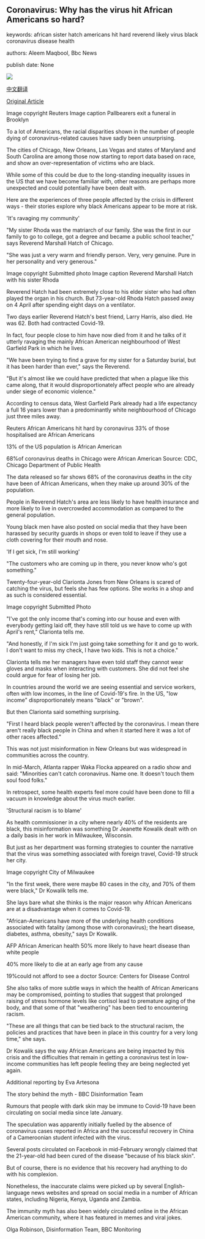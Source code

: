## Coronavirus: Why has the virus hit African Americans so hard?

keywords: african sister hatch americans hit hard reverend likely virus black coronavirus disease health

authors: Aleem Maqbool, Bbc News

publish date: None

![](https://ichef.bbci.co.uk/news/1024/branded_news/B829/production/_111754174_funeral.jpg)

[中文翻译](Coronavirus%3A%20Why%20has%20the%20virus%20hit%20African%20Americans%20so%20hard%3F_zh.md)

[Original Article](https://www.bbc.com/news/world-us-canada-52245690)

Image copyright Reuters Image caption Pallbearers exit a funeral in Brooklyn

To a lot of Americans, the racial disparities shown in the number of people dying of coronavirus-related causes have sadly been unsurprising.

The cities of Chicago, New Orleans, Las Vegas and states of Maryland and South Carolina are among those now starting to report data based on race, and show an over-representation of victims who are black.

While some of this could be due to the long-standing inequality issues in the US that we have become familiar with, other reasons are perhaps more unexpected and could potentially have been dealt with.

Here are the experiences of three people affected by the crisis in different ways - their stories explore why black Americans appear to be more at risk.

'It's ravaging my community'

"My sister Rhoda was the matriarch of our family. She was the first in our family to go to college, got a degree and became a public school teacher," says Reverend Marshall Hatch of Chicago.

"She was just a very warm and friendly person. Very, very genuine. Pure in her personality and very generous."

Image copyright Submitted photo Image caption Reverend Marshall Hatch with his sister Rhoda

Reverend Hatch had been extremely close to his elder sister who had often played the organ in his church. But 73-year-old Rhoda Hatch passed away on 4 April after spending eight days on a ventilator.

Two days earlier Reverend Hatch's best friend, Larry Harris, also died. He was 62. Both had contracted Covid-19.

In fact, four people close to him have now died from it and he talks of it utterly ravaging the mainly African American neighbourhood of West Garfield Park in which he lives.

"We have been trying to find a grave for my sister for a Saturday burial, but it has been harder than ever," says the Reverend.

"But it's almost like we could have predicted that when a plague like this came along, that it would disproportionately affect people who are already under siege of economic violence."

According to census data, West Garfield Park already had a life expectancy a full 16 years lower than a predominantly white neighbourhood of Chicago just three miles away.

Reuters African Americans hit hard by coronavirus 33% of those hospitalised are African Americans

13% of the US population is African American

68%of coronavirus deaths in Chicago were African American Source: CDC, Chicago Department of Public Health

The data released so far shows 68% of the coronavirus deaths in the city have been of African Americans, when they make up around 30% of the population.

People in Reverend Hatch's area are less likely to have health insurance and more likely to live in overcrowded accommodation as compared to the general population.

Young black men have also posted on social media that they have been harassed by security guards in shops or even told to leave if they use a cloth covering for their mouth and nose.

'If I get sick, I'm still working'

"The customers who are coming up in there, you never know who's got something."

Twenty-four-year-old Clarionta Jones from New Orleans is scared of catching the virus, but feels she has few options. She works in a shop and as such is considered essential.

Image copyright Submitted Photo

"I've got the only income that's coming into our house and even with everybody getting laid off, they have still told us we have to come up with April's rent," Clarionta tells me.

"And honestly, if I'm sick I'm just going take something for it and go to work. I don't want to miss my check, I have two kids. This is not a choice."

Clarionta tells me her managers have even told staff they cannot wear gloves and masks when interacting with customers. She did not feel she could argue for fear of losing her job.

In countries around the world we are seeing essential and service workers, often with low incomes, in the line of Covid-19's fire. In the US, "low income" disproportionately means "black" or "brown".

But then Clarionta said something surprising.

"First I heard black people weren't affected by the coronavirus. I mean there aren't really black people in China and when it started here it was a lot of other races affected."

This was not just misinformation in New Orleans but was widespread in communities across the country.

In mid-March, Atlanta rapper Waka Flocka appeared on a radio show and said: "Minorities can't catch coronavirus. Name one. It doesn't touch them soul food folks."

In retrospect, some health experts feel more could have been done to fill a vacuum in knowledge about the virus much earlier.

'Structural racism is to blame'

As health commissioner in a city where nearly 40% of the residents are black, this misinformation was something Dr Jeanette Kowalik dealt with on a daily basis in her work in Milwaukee, Wisconsin.

But just as her department was forming strategies to counter the narrative that the virus was something associated with foreign travel, Covid-19 struck her city.

Image copyright City of Milwaukee

"In the first week, there were maybe 80 cases in the city, and 70% of them were black," Dr Kowalik tells me.

She lays bare what she thinks is the major reason why African Americans are at a disadvantage when it comes to Covid-19.

"African-Americans have more of the underlying health conditions associated with fatality (among those with coronavirus); the heart disease, diabetes, asthma, obesity," says Dr Kowalik.

AFP African American health 50% more likely to have heart disease than white people

40% more likely to die at an early age from any cause

19%could not afford to see a doctor Source: Centers for Disease Control

She also talks of more subtle ways in which the health of African Americans may be compromised, pointing to studies that suggest that prolonged raising of stress hormone levels like cortisol lead to premature aging of the body, and that some of that "weathering" has been tied to encountering racism.

"These are all things that can be tied back to the structural racism, the policies and practices that have been in place in this country for a very long time," she says.

Dr Kowalik says the way African Americans are being impacted by this crisis and the difficulties that remain in getting a coronavirus test in low-income communities has left people feeling they are being neglected yet again.

Additional reporting by Eva Artesona

The story behind the myth - BBC Disinformation Team

Rumours that people with dark skin may be immune to Covid-19 have been circulating on social media since late January.

The speculation was apparently initially fuelled by the absence of coronavirus cases reported in Africa and the successful recovery in China of a Cameroonian student infected with the virus.

Several posts circulated on Facebook in mid-February wrongly claimed that the 21-year-old had been cured of the disease "because of his black skin".

But of course, there is no evidence that his recovery had anything to do with his complexion.

Nonetheless, the inaccurate claims were picked up by several English-language news websites and spread on social media in a number of African states, including Nigeria, Kenya, Uganda and Zambia.

The immunity myth has also been widely circulated online in the African American community, where it has featured in memes and viral jokes.

Olga Robinson, Disinformation Team, BBC Monitoring